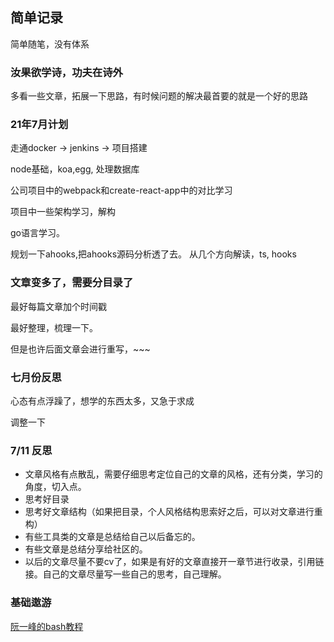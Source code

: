 ## 简单记录

简单随笔，没有体系

### 汝果欲学诗，功夫在诗外   
多看一些文章，拓展一下思路，有时候问题的解决最首要的就是一个好的思路



### 21年7月计划

走通docker -> jenkins -> 项目搭建

node基础，koa,egg, 处理数据库

公司项目中的webpack和create-react-app中的对比学习

项目中一些架构学习，解构

go语言学习。

规划一下ahooks,把ahooks源码分析透了去。
从几个方向解读，ts, hooks



### 文章变多了，需要分目录了

最好每篇文章加个时间戳

最好整理，梳理一下。

但是也许后面文章会进行重写，~~~





###  七月份反思
心态有点浮躁了，想学的东西太多，又急于求成

调整一下


### 7/11 反思
- 文章风格有点散乱，需要仔细思考定位自己的文章的风格，还有分类，学习的角度，切入点。
- 思考好目录
- 思考好文章结构（如果把目录，个人风格结构思索好之后，可以对文章进行重构）
- 有些工具类的文章是总结给自己以后备忘的。
- 有些文章是总结分享给社区的。
- 以后的文章尽量不要cv了，如果是有好的文章直接开一章节进行收录，引用链接。自己的文章尽量写一些自己的思考，自己理解。



### 基础遨游

[阮一峰的bash教程](https://wangdoc.com/bash/intro.html)